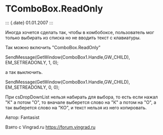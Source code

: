 TComboBox.ReadOnly
==================

::: {.date}
01.01.2007
:::

Иногда хочется сделать так, чтобы в комбобоксе, пользователь мог только
выбирать из списка но не вводить текст с клавиатуры.

Так можно включить \"ComboBox.ReadOnly\"

SendMessage(GetWindow(ComboBox1.Handle,GW\_CHILD), EM\_SETREADONLY, 1,
0);

а так выключить.

SendMessage(GetWindow(ComboBox1.Handle,GW\_CHILD), EM\_SETREADONLY, 0,
0);

При csDropDownList нельзя набирать для выбора, то есть если нажал \"К\"
а потом \"О\", то вначале выберется слово на \"К\" а потом на \"О\", а
так выберется слово на \"КО\", и текст нельзя из него копировать.

Автор: Fantasist

Взято с Vingrad.ru <https://forum.vingrad.ru>
